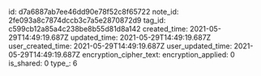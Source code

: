 id: d7a6887ab7ee46dd90e78f52c8f65722
note_id: 2fe093a8c7874dccb3c7a5e2870872d9
tag_id: c599cb12a85a4c238be8b55d81d8a142
created_time: 2021-05-29T14:49:19.687Z
updated_time: 2021-05-29T14:49:19.687Z
user_created_time: 2021-05-29T14:49:19.687Z
user_updated_time: 2021-05-29T14:49:19.687Z
encryption_cipher_text: 
encryption_applied: 0
is_shared: 0
type_: 6
